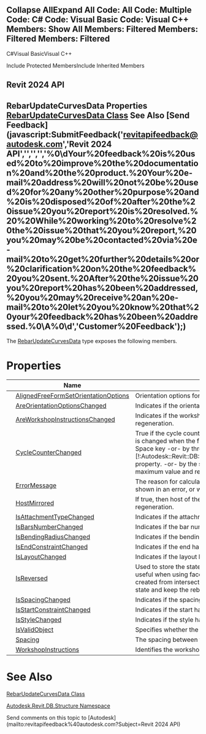 ﻿

Collapse AllExpand All Code: All Code: Multiple Code: C# Code: Visual Basic Code: Visual C++  Members: Show All Members: Filtered Members: Filtered Members: Filtered   
---  
  
C#Visual BasicVisual C++

Include Protected MembersInclude Inherited Members

Revit 2024 API  
---  
RebarUpdateCurvesData Properties  
[RebarUpdateCurvesData Class](ff847aea-8397-8b79-b039-16a72e479c9f.md) See Also [Send Feedback](javascript:SubmitFeedback\('revitapifeedback@autodesk.com','Revit 2024 API','','','','%0\\dYour%20feedback%20is%20used%20to%20improve%20the%20documentation%20and%20the%20product.%20Your%20e-mail%20address%20will%20not%20be%20used%20for%20any%20other%20purpose%20and%20is%20disposed%20of%20after%20the%20issue%20you%20report%20is%20resolved.%20%20While%20working%20to%20resolve%20the%20issue%20that%20you%20report,%20you%20may%20be%20contacted%20via%20e-mail%20to%20get%20further%20details%20or%20clarification%20on%20the%20feedback%20you%20sent.%20After%20the%20issue%20you%20report%20has%20been%20addressed,%20you%20may%20receive%20an%20e-mail%20to%20let%20you%20know%20that%20your%20feedback%20has%20been%20addressed.%0\\A%0\\d','Customer%20Feedback'\);)  
---  
  
The [RebarUpdateCurvesData](ff847aea-8397-8b79-b039-16a72e479c9f.md) type exposes the following members.

# Properties

|  | Name | Description |
| --- | --- | --- |
|  | [AlignedFreeFormSetOrientationOptions](43225713-26d8-279f-578d-341d850e51a8.md) | Orientation options for an Aligned Free Form Rebar set. |
|  | [AreOrientationOptionsChanged](b5914526-ddbb-9633-e263-822ccee2a043.md) | Indicates if the orientation options have changed since the last regeneration. |
|  | [AreWorkshopInstructionsChanged](4edc3d5e-dd8c-5549-6766-03319c538b7c.md) | Indicates if the workshop instructions have changed since the last regeneration. |
|  | [CycleCounterChanged](9edec8b1-5f5e-8ccc-afb5-4b2aeb5de23d.md) | True if the cycle counter was changed, false otherwise.The cycle counter value is changed when the free form Rebar element is selected and the user press Space key -or- by through [!:Autodesk::Revit::DB::Structure::RebarRebarFreeFormAccessor::CycleCounter] property. -or- by the server if it considers that the counter reaches the maximum value and reset it (set it to 0). |
|  | [ErrorMessage](858682bf-3961-9f2b-c515-6b6178ca7f36.md) | The reason for calculation failure. If the calculation fails, this message will be shown in an error, or warning if we are editing the constraints. |
|  | [HostMirrored](7e5256ff-5025-9091-5056-c2261eadbc71.md) | If true, then host of the rebar was mirrorred (along with the rebar) before this regeneration. |
|  | [IsAttachmentTypeChanged](a4e69222-df6f-43e8-d771-8057ede14f59.md) | Indicates if the attachment type has changed since the last regeneration. |
|  | [IsBarsNumberChanged](f9c25fd6-9a2b-3256-87f5-5263b81b50ae.md) | Indicates if the bar number has changed since the last regeneration. |
|  | [IsBendingRadiusChanged](b2d9fe7c-8574-cbd1-649b-f85e323c9023.md) | Indicates if the bending radius has changed since the last regeneration. |
|  | [IsEndConstraintChanged](e0f39d9d-c6f6-6171-2417-f8955fd9df48.md) | Indicates if the end handle constraint has changed since the last regeneration. |
|  | [IsLayoutChanged](e899e410-1146-0999-bcf7-9c2654edf8cd.md) | Indicates if the layout has changed since the last regeneration. |
|  | [IsReversed](e58025cb-84de-5dd2-afe6-92d811500f16.md) | Used to store the state of the bar refering to the direction of the bars. This is useful when using face intersection to calculate bars. After mirroring, curves created from intersecting faces may be reversed, so we use this to store the state and keep the rebar pointing in the correct direction. |
|  | [IsSpacingChanged](a0777387-3afd-8563-8787-df3b09f68b8f.md) | Indicates if the spacing has changed since the last regeneration. |
|  | [IsStartConstraintChanged](8d7fd7b3-4a9a-bd4a-0dbd-83a7842e4e1b.md) | Indicates if the start handle constraint has changed since the last regeneration. |
|  | [IsStyleChanged](f3703d7b-9bbc-3e47-2cf8-d859018f29a0.md) | Indicates if the style has changed since the last regeneration. |
|  | [IsValidObject](d2640a19-317e-b66d-c8e5-47a321eca59e.md) | Specifies whether the .NET object represents a valid Revit entity. |
|  | [Spacing](56add314-9f76-d2bd-afa7-fa9fed067ef3.md) | The spacing between the bars, according to the LayoutRule. |
|  | [WorkshopInstructions](6daee31b-85cf-d7f0-1c96-13d3a13a3bc0.md) | Identifies the workshop instructions of this rebar. |
  
# See Also

[RebarUpdateCurvesData Class](ff847aea-8397-8b79-b039-16a72e479c9f.md)

[Autodesk.Revit.DB.Structure Namespace](d586b341-f687-9d90-e96d-255806b7d4fc.md)

Send comments on this topic to [Autodesk](mailto:revitapifeedback%40autodesk.com?Subject=Revit 2024 API)